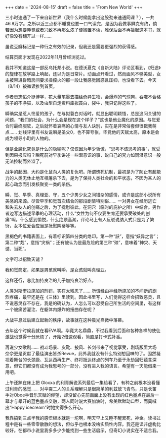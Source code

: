+++
date = '2024-08-15'
draft = false
title = 'From New World'
+++

三小时速通了一下来自新世界（我什么时候能拿出这股劲来速通网课？），一共46.8万字。之所以近三点都不睡觉也要一口气读完，是因为我做事鲜克有终，倘若因为想要睡觉或者兴致不再那么浓了便搁置不读，难保后面不再拾起这本书，就好像没有翻开过一样……

虽说豆瓣标记是一种行之有效的记录，但我还是需要更强烈的获得感。

结算页面才发现在2022年11月曾经浏览过。

我并不知道这是一部反乌托邦小说。在德沃夏克《自新大陆》评论区看到，《归途》的旋律在放学路上响起，还以为是日常片。动画点开看过，然而画风不够美型，女主被带进昏暗房间要求操控火的那一段让我感觉困惑且压抑，也没看下去。今天（8/14）被微读推到首页。

作者贵志佑介挺博学，花大量笔墨去描绘奇异生物，会爆炸的气球狗，吞噬不合格孩子的不净猫，以及虫型自走资料库拟蓑白，袋牛，我只记得这些了。

瞬确实是惹人怜爱的孩子。在与拟蓑白对话时，就显出聪明颖悟，总是追问关键的问题，“我们的社会，为什么会是现在这个样子？”这也是他业魔化的原因。与觉爱合时最终服软，之后就怀着哀痛的心情与友人诀别，实在是非常俗套但很戳我萌点…… 划线评里有书友说瞬是圣父0，也不算夸张，毕竟他的天赋太高，原本是会成为领导小町的人物的。

但是业魔化究竟是什么的隐喻呢？仅仅因为年少骄傲，“思考不该思考的事”，就受到因果报应吗？瞬死前对早季讲述一些潜意识的事，说自己的咒力如同潜意识一般无法控制而外溢了。

战争的起因，大约是化鼠向人类的复仇吧。所谓愧死机制，最初是为了防止有超能力的人类无休止地互相屠杀下去，是为了保持人类社会的和平状态，不因为某人的起心动念而引发核聚变一类的杀伤。

瞬、觉、早季、真理亚、守，五个少男少女之间错杂的感情，或许是这部小说所有美感的来源。尽管早季和觉首次结合的那段剧情特别俗…… 一对男女在经历逃亡和失去友人的创痛之后，为了抚慰彼此，在洞穴（临时的庇护之所）中结合。男作者边写边描述早季的心理活动，什么“女性为何不仅要生育还要承受破处的创痛”啊，什么感到愉悦，什么绝顶高潮，评论马上有人反驳说纳入式只是为了繁衍，女本位爱合应当是抚慰阴蒂等等。

黑褐色的书籍表面上，有着标识第四分类的烙印。第一种“訞”​，意指“妖异之言”​；第二种“烖”​，意指“灾祸”​；还有被认为是最危险的第三种“殃”​，意味着“神灾、天谴、当死”​。

文字可以招致天谴？

我和觉商定，如果是男孩就叫瞬，是女孩就叫真理亚。

这样还行，总比加持良治的儿子加持良治好点。

人类对斯奎拉施加的刑罚，实在太残忍了…… 所谓经由神经所施加的不间断的剧烈疼痛，最早还是在《三体》里读到。因此书里写，人们觉得这样会招致恶灵，且不说恶灵存不存在，我是的确认为，人怎么可以忍受自己所生活的空间里，有这样一个被痛苦灌注、在躯体内爆炸的扭曲存在呢？

大战平息过后建立起新的秩序，故事就在这种晨光熹微中落幕。

去年这个时候我就在看EVA啊。毕竟大名鼎鼎，不过我看到后面和各种各样的使徒激战也觉得十分厌烦了，开始2倍速观看，简直是打卡式补番。

再说少女歌剧…… 战斗场景、皮靴、披风、长剑带来了视觉享受，剧场版里大场奈奈更是贡献了最佳演出皆杀Revue，此外我就没有什么特别想回味的了。固然凝视着舞台的长颈鹿、瓦达西再生产、终将抵达终点的列车乃至于永劫回归蕴含深意，但它们都没有成为我思考的一部分，没有进入我的语言。希望有一天能借来一用吧。

上午还趴在床上把 Gloxxa 的利青解说系列最后一集给看了，有种之前根本没看懂过利青的感觉…… 对伞霙二人的关系理解只是很简单的利兹放飞青鸟，只是长笛手对Oboe手音乐天赋的仰望，却没留心先前画面上没有出现的红色墨点在最后一幕才与晕开的蓝色墨点交融，两人同时说大赛加油时，希美默默动口型，而霙喊出“Happy icecream”时她笑得多么开心。

我靠搞到三点半我的感悟根本就是一坨啊，明天早上又睡不醒累死，神金。读书过程中是有一些零零散散的想法，但似乎也根本没啥实质性内容。我还是读非虚构比较好。在都市小说里我多多少少能找到一些生活启示，但奇幻小说实在不适合我。
